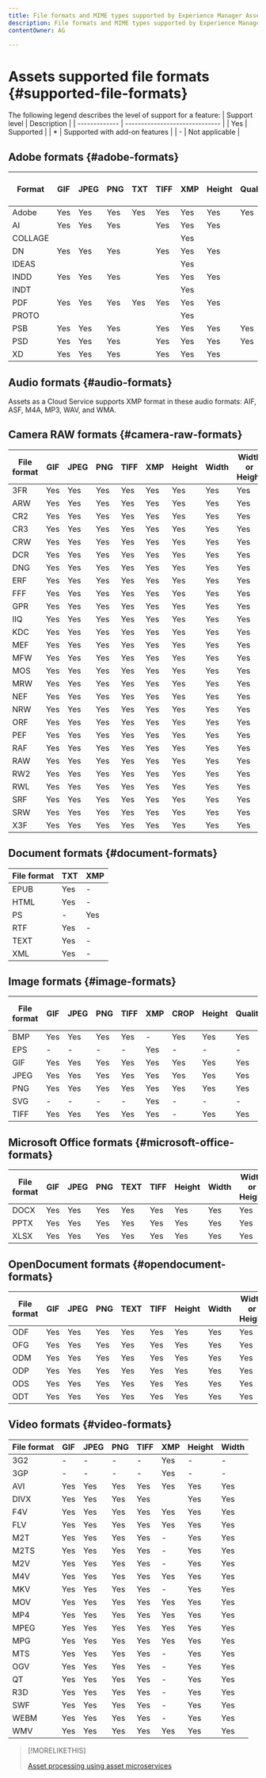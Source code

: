 ```yaml
---
title: File formats and MIME types supported by Experience Manager Assets as a Cloud Service
description: File formats and MIME types supported by Experience Manager Assets as a Cloud Service.
contentOwner: AG

---
```


# Assets supported file formats {#supported-file-formats}

The following legend describes the level of support for a feature:
| Support level |          Description           |
| ------------- | ------------------------------ |
| Yes           | Supported                      |
| *             | Supported with add-on features |
| -             | Not applicable                 |

<!-- Adding this checkmark icon ![available icon](assets/do-not-localize/checkmark_icon.png) does not look good in table. The icon's shade and size has to be toned down for good readability and less clutter.
-->

## Adobe formats {#adobe-formats}

|Format|GIF| JPEG | PNG | TXT | TIFF | XMP | Height | Quality | Width | Width or Height |
|---|---|---|---|---|---|---|---|---|---|---|
|Adobe | Yes | Yes | Yes | Yes | Yes | Yes | Yes | Yes | Yes | Yes |
| AI | Yes | Yes | Yes | | Yes | Yes | Yes| | Yes | Yes |
| COLLAGE | | | | | | Yes | | | | |
| DN | Yes| Yes| Yes | |Yes |Yes | Yes| |Yes | Yes|
| IDEAS | | | | | | Yes | | | | |
| INDD | Yes| Yes| Yes| |Yes |Yes | Yes| | Yes| Yes|
| INDT | | | | | |Yes | | | | |
| PDF |Yes |Yes |Yes |Yes |Yes |Yes |Yes | | Yes| Yes|
| PROTO | | | | | | Yes| | | | |
| PSB | Yes| Yes|Yes | |Yes |Yes | Yes| Yes| Yes|Yes |
| PSD | Yes| Yes|Yes| |Yes |Yes |Yes |Yes |Yes |Yes |
| XD | Yes|Yes |Yes | |Yes |Yes |Yes | | Yes| Yes|

## Audio formats {#audio-formats}

Assets as a Cloud Service supports XMP format in these audio formats: AIF, ASF, M4A, MP3, WAV, and WMA.

## Camera RAW formats {#camera-raw-formats}

|     File format     |     GIF     |     JPEG     |     PNG     |     TIFF     |     XMP     |     Height     |     Width     |     Width or Height     |
|---------------------|-------------|--------------|-------------|--------------|-------------|----------------|---------------|----------------------------|
|    3FR              |    Yes      |    Yes       |    Yes      |    Yes       |    Yes      |    Yes         |    Yes        |    Yes                     |
|    ARW              |    Yes      |    Yes       |    Yes      |    Yes       |    Yes      |    Yes         |    Yes        |    Yes                     |
|    CR2              |    Yes      |    Yes       |    Yes      |    Yes       |    Yes      |    Yes         |    Yes        |    Yes                     |
|    CR3              |    Yes      |    Yes       |    Yes      |    Yes       |    Yes      |    Yes         |    Yes        |    Yes                     |
|    CRW              |    Yes      |    Yes       |    Yes      |    Yes       |    Yes      |    Yes         |    Yes        |    Yes                     |
|    DCR              |    Yes      |    Yes       |    Yes      |    Yes       |    Yes      |    Yes         |    Yes        |    Yes                     |
|    DNG              |    Yes      |    Yes       |    Yes      |    Yes       |    Yes      |    Yes         |    Yes        |    Yes                     |
|    ERF              |    Yes      |    Yes       |    Yes      |    Yes       |    Yes      |    Yes         |    Yes        |    Yes                     |
|    FFF              |    Yes      |    Yes       |    Yes      |    Yes       |    Yes      |    Yes         |    Yes        |    Yes                     |
|    GPR              |    Yes      |    Yes       |    Yes      |    Yes       |    Yes      |    Yes         |    Yes        |    Yes                     |
|    IIQ              |    Yes      |    Yes       |    Yes      |    Yes       |    Yes      |    Yes         |    Yes        |    Yes                     |
|    KDC              |    Yes      |    Yes       |    Yes      |    Yes       |    Yes      |    Yes         |    Yes        |    Yes                     |
|    MEF              |    Yes      |    Yes       |    Yes      |    Yes       |    Yes      |    Yes         |    Yes        |    Yes                     |
|    MFW              |    Yes      |    Yes       |    Yes      |    Yes       |    Yes      |    Yes         |    Yes        |    Yes                     |
|    MOS              |    Yes      |    Yes       |    Yes      |    Yes       |    Yes      |    Yes         |    Yes        |    Yes                     |
|    MRW              |    Yes      |    Yes       |    Yes      |    Yes       |    Yes      |    Yes         |    Yes        |    Yes                     |
|    NEF              |    Yes      |    Yes       |    Yes      |    Yes       |    Yes      |    Yes         |    Yes        |    Yes                     |
|    NRW              |    Yes      |    Yes       |    Yes      |    Yes       |    Yes      |    Yes         |    Yes        |    Yes                     |
|    ORF              |    Yes      |    Yes       |    Yes      |    Yes       |    Yes      |    Yes         |    Yes        |    Yes                     |
|    PEF              |    Yes      |    Yes       |    Yes      |    Yes       |    Yes      |    Yes         |    Yes        |    Yes                     |
|    RAF              |    Yes      |    Yes       |    Yes      |    Yes       |    Yes      |    Yes         |    Yes        |    Yes                     |
|    RAW              |    Yes      |    Yes       |    Yes      |    Yes       |    Yes      |    Yes         |    Yes        |    Yes                     |
|    RW2              |    Yes      |    Yes       |    Yes      |    Yes       |    Yes      |    Yes         |    Yes        |    Yes                     |
|    RWL              |    Yes      |    Yes       |    Yes      |    Yes       |    Yes      |    Yes         |    Yes        |    Yes                     |
|    SRF              |    Yes      |    Yes       |    Yes      |    Yes       |    Yes      |    Yes         |    Yes        |    Yes                     |
|    SRW              |    Yes      |    Yes       |    Yes      |    Yes       |    Yes      |    Yes         |    Yes        |    Yes                     |
|    X3F              |    Yes      |    Yes       |    Yes      |    Yes       |    Yes      |    Yes         |    Yes        |    Yes                     |


## Document formats {#document-formats}

|     File format     |     TXT     |     XMP     |
|---------------------|-------------|-------------|
|    EPUB             |    Yes      |    -        |
|    HTML             |    Yes      |    -        |
|    PS               |    -        |    Yes      |
|    RTF              |    Yes      |    -        |
|    TEXT             |    Yes      |    -        |
|    XML              |    Yes      |    -        |

## Image formats {#image-formats}

|     File format     |     GIF     |     JPEG     |     PNG     |     TIFF     |     XMP     |     CROP     |     Height     |     Quality     |     Width     |     Width or Height     |
|---------------------|-------------|--------------|-------------|--------------|-------------|--------------|----------------|-----------------|---------------|----------------------------|
|    BMP              |    Yes      |    Yes       |    Yes      |    Yes       |    -        |    Yes       |    Yes         |    Yes          |    Yes        |    Yes                     |
|    EPS              |    -        |    -         |    -        |    -         |    Yes      |    -         |    -           |    -            |    -          |    -                       |
|    GIF              |    Yes      |    Yes       |    Yes      |    Yes       |    Yes      |    Yes       |    Yes         |    Yes          |    Yes        |    Yes                     |
|    JPEG             |    Yes      |    Yes       |    Yes      |    Yes       |    Yes      |    Yes       |    Yes         |    Yes          |    Yes        |    Yes                     |
|    PNG              |    Yes      |    Yes       |    Yes      |    Yes       |    Yes      |    Yes       |    Yes         |    Yes          |    Yes        |    Yes                     |
|    SVG              |    -        |    -         |    -        |    -         |    Yes      |    -         |    -           |    -            |    -          |    -                       |
|    TIFF             |    Yes      |    Yes       |    Yes      |    Yes       |    Yes      |    -         |    Yes         |    Yes          |    Yes        |    Yes                     |

## Microsoft Office formats {#microsoft-office-formats}

|     File format     |     GIF     |     JPEG     |     PNG     |     TEXT     |     TIFF     |     Height     |     Width     |     Width or Height     |
|---------------------|-------------|--------------|-------------|--------------|--------------|----------------|---------------|----------------------------|
|    DOCX             |    Yes      |    Yes       |    Yes      |    Yes       |    Yes       |    Yes         |    Yes        |    Yes                     |
|    PPTX             |    Yes      |    Yes       |    Yes      |    Yes       |    Yes       |    Yes         |    Yes        |    Yes                     |
|    XLSX             |    Yes      |    Yes       |    Yes      |    Yes       |    Yes       |    Yes         |    Yes        |    Yes                     |

## OpenDocument formats {#opendocument-formats}

|     File format     |     GIF     |     JPEG     |     PNG     |     TEXT     |     TIFF     |     Height     |     Width     |     Width or Height     |
|---------------------|-------------|--------------|-------------|--------------|--------------|----------------|---------------|----------------------------|
|    ODF              |    Yes      |    Yes       |    Yes      |    Yes       |    Yes       |    Yes         |    Yes        |    Yes                     |
|    OFG              |    Yes      |    Yes       |    Yes      |    Yes       |    Yes       |    Yes         |    Yes        |    Yes                     |
|    ODM              |    Yes      |    Yes       |    Yes      |    Yes       |    Yes       |    Yes         |    Yes        |    Yes                     |
|    ODP              |    Yes      |    Yes       |    Yes      |    Yes       |    Yes       |    Yes         |    Yes        |    Yes                     |
|    ODS              |    Yes      |    Yes       |    Yes      |    Yes       |    Yes       |    Yes         |    Yes        |    Yes                     |
|    ODT              |    Yes      |    Yes       |    Yes      |    Yes       |    Yes       |    Yes         |    Yes        |    Yes                     |

## Video formats {#video-formats}

|     File format     |     GIF     |     JPEG     |     PNG     |     TIFF     |     XMP     |     Height     |     Width     |
|---------------------|-------------|--------------|-------------|--------------|-------------|----------------|---------------|
|    3G2    |    -    |    -    |    -    |    -    |    Yes    |    -    |    -    |
|    3GP    |    -    |    -    |    -    |    -    |    Yes    |    -    |    -    |
|    AVI    |    Yes    |    Yes    |    Yes    |    Yes    |    Yes    |    Yes    |    Yes    |
|    DIVX    |    Yes    |    Yes    |    Yes    |    Yes    |  |    Yes    |    Yes    |
|    F4V    |    Yes    |    Yes    |    Yes    |    Yes    |    Yes    |    Yes    |    Yes    |
|    FLV    |    Yes    |    Yes    |    Yes    |    Yes    |    Yes    |    Yes    |    Yes    |
|    M2T    |    Yes    |    Yes    |    Yes    |    Yes    |    -    |    Yes    |    Yes    |
|    M2TS    |    Yes    |    Yes    |    Yes    |    Yes    |    -    |    Yes    |    Yes    |
|    M2V    |    Yes    |    Yes    |    Yes    |    Yes    |    -    |    Yes    |    Yes    |
|    M4V    |    Yes    |    Yes    |    Yes    |    Yes    |    Yes    |    Yes    |    Yes    |
|    MKV    |    Yes    |    Yes    |    Yes    |    Yes    |    -    |    Yes    |    Yes    |
|    MOV    |    Yes    |    Yes    |    Yes    |    Yes    |    Yes    |    Yes    |    Yes    |
|    MP4    |    Yes    |    Yes    |    Yes    |    Yes    |    Yes    |    Yes    |    Yes    |
|    MPEG    |    Yes    |    Yes    |    Yes    |    Yes    |    Yes    |    Yes    |    Yes    |
|    MPG    |    Yes    |    Yes    |    Yes    |    Yes    |    Yes    |    Yes    |    Yes    |
|    MTS    |    Yes    |    Yes    |    Yes    |    Yes    |    -    |    Yes    |    Yes    |
|    OGV    |    Yes    |    Yes    |    Yes    |    Yes    |    -    |    Yes    |    Yes    |
|    QT    |    Yes    |    Yes    |    Yes    |    Yes    |    -    |    Yes    |    Yes    |
|    R3D    |    Yes    |    Yes    |    Yes    |    Yes    |    -    |    Yes    |    Yes    |
|    SWF    |    Yes    |    Yes    |    Yes    |    Yes    |    -    |    Yes    |    Yes    |
|    WEBM    |    Yes    |    Yes    |    Yes    |    Yes    |    -    |    Yes    |    Yes    |
|    WMV    |    Yes    |    Yes    |    Yes    |    Yes    |    Yes    |    Yes    |    Yes    |

>[!MORELIKETHIS]
>
>[Asset processing using asset microservices](asset-microservices-overview.md)